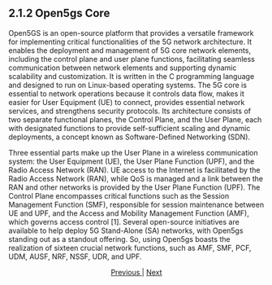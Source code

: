 ## 2.1.2 Open5gs Core

Open5GS is an open-source platform that provides a versatile framework for implementing critical functionalities of the 5G network architecture. It enables the deployment and management of 5G core network elements, including the control plane and user plane functions, facilitating seamless communication between network elements and supporting dynamic scalability and customization. It is written in the C programming language and designed to run on Linux-based operating systems. The 5G core is essential to network operations because it controls data flow, makes it easier for User Equipment (UE) to connect, provides essential network services, and strengthens security protocols. Its architecture consists of two separate functional planes, the Control Plane, and the User Plane, each with designated functions to provide self-sufficient scaling and dynamic deployments, a concept known as Software-Defined Networking (SDN).  

Three essential parts make up the User Plane in a wireless communication system: the User Equipment (UE), the User Plane Function (UPF), and the Radio Access Network (RAN). UE access to the Internet is facilitated by the Radio Access Network (RAN), while QoS is managed and a link between the RAN and other networks is provided by the User Plane Function (UPF). The Control Plane encompasses critical functions such as the Session Management Function (SMF), responsible for session maintenance between UE and UPF, and the Access and Mobility Management Function (AMF), which governs access control [1]. Several open-source initiatives are available to help deploy 5G Stand-Alone (SA) networks, with Open5gs standing out as a standout offering. So, using Open5gs boasts the realization of sixteen crucial network functions, such as AMF, SMF, PCF, UDM, AUSF, NRF, NSSF, UDR, and UPF.


<div style="text-align: center;">
    <a href="/5gtechtribe/Documentations/Project_Architecture/2.1.1_Linux_22_04.md">Previous </a> | <a href="/5gtechtribe/Documentations/Project_Architecture/2.1.3_UERANSIM.md">Next</a>
</div>